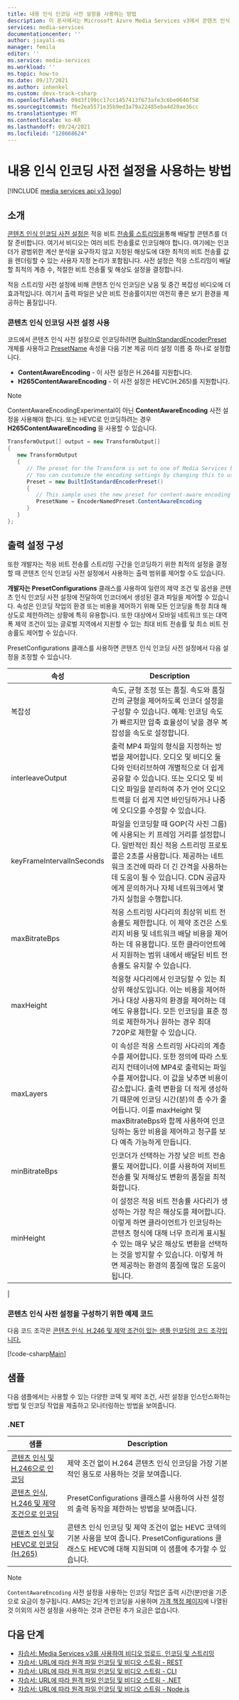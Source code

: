 ```yaml
---
title: 내용 인식 인코딩 사전 설정을 사용하는 방법
description: 이 문서에서는 Microsoft Azure Media Services v3에서 콘텐츠 인식 인코딩 사전 설정을 사용하는 방법을 설명합니다.
services: media-services
documentationcenter: ''
author: jiayali-ms
manager: femila
editor: ''
ms.service: media-services
ms.workload: ''
ms.topic: how-to
ms.date: 09/17/2021
ms.author: inhenkel
ms.custom: devx-track-csharp
ms.openlocfilehash: 09d3f199cc17cc1457413f673afe3c6be0646f58
ms.sourcegitcommit: f6e2ea5571e35b9ed3a79a22485eba4d20ae36cc
ms.translationtype: MT
ms.contentlocale: ko-KR
ms.lasthandoff: 09/24/2021
ms.locfileid: "128668624"
---
```

# <a name="how-to-use-the-content-aware-encoding-preset"></a>내용 인식 인코딩 사전 설정을 사용하는 방법

[!INCLUDE [media services api v3 logo](./includes/v3-hr.md)]

## <a name="introduction"></a>소개
[콘텐츠 인식 인코딩 사전 설정은](encode-content-aware-concept.md) 적응 비트 [전송률 스트리밍을](encode-autogen-bitrate-ladder.md)통해 배달할 콘텐츠를 더 잘 준비합니다. 여기서 비디오는 여러 비트 전송률로 인코딩해야 합니다. 여기에는 인코더가 광범위한 계산 분석을 요구하지 않고 지정된 해상도에 대한 최적의 비트 전송률 값을 렌더링할 수 있는 사용자 지정 논리가 포함됩니다. 사전 설정은 적응 스트리밍이 배달할 최적의 계층 수, 적절한 비트 전송률 및 해상도 설정을 결정합니다.

적응 스트리밍 사전 설정에 비해 콘텐츠 인식 인코딩은 낮음 및 중간 복잡성 비디오에 더 효과적입니다. 여기서 출력 파일은 낮은 비트 전송률이지만 여전히 좋은 보기 환경을 제공하는 품질입니다.

### <a name="using-the-content-aware-encoding-presets"></a>콘텐츠 인식 인코딩 사전 설정 사용

코드에서 콘텐츠 인식 사전 설정으로 인코딩하려면 [BuiltInStandardEncoderPreset](/dotnet/api/microsoft.azure.management.media.models.builtinstandardencoderpreset) 개체를 사용하고 [PresetName](/dotnet/api/microsoft.azure.management.media.models.builtinstandardencoderpreset.presetname) 속성을 다음 기본 제공 미리 설정 이름 중 하나로 설정합니다.

- **ContentAwareEncoding**  - 이 사전 설정은 H.264를 지원합니다.
- **H265ContentAwareEncoding** - 이 사전 설정은 HEVC(H.265)를 지원합니다.

> [!NOTE]
> ContentAwareEncodingExperimental이 아닌 **ContentAwareEncoding** 사전 설정을 사용해야 합니다. 또는 HEVC로 인코딩하려는 경우 **H265ContentAwareEncoding** 을 사용할 수 있습니다.

```csharp
TransformOutput[] output = new TransformOutput[]
{
   new TransformOutput
   {
      // The preset for the Transform is set to one of Media Services built-in sample presets.
      // You can customize the encoding settings by changing this to use "StandardEncoderPreset" class.
      Preset = new BuiltInStandardEncoderPreset()
      {
         // This sample uses the new preset for content-aware encoding
         PresetName = EncoderNamedPreset.ContentAwareEncoding
      }
   }
};
```

## <a name="configure-output-settings"></a>출력 설정 구성

또한 개발자는 적응 비트 전송률 스트리밍 구간을 인코딩하기 위한 최적의 설정을 결정할 때 콘텐츠 인식 인코딩 사전 설정에서 사용하는 출력 범위를 제어할 수도 있습니다.

**개발자는 PresetConfigurations** 클래스를 사용하여 일련의 제약 조건 및 옵션을 콘텐츠 인식 인코딩 사전 설정에 전달하여 인코더에서 생성된 결과 파일을 제어할 수 있습니다. 속성은 인코딩 작업의 환경 또는 비용을 제어하기 위해 모든 인코딩을 특정 최대 해상도로 제한하려는 상황에 특히 유용합니다.  또한 대상에서 모바일 네트워크 또는 대역폭 제약 조건이 있는 글로벌 지역에서 지원할 수 있는 최대 비트 전송률 및 최소 비트 전송률도 제어할 수 있습니다.

PresetConfigurations 클래스를 사용하면 콘텐츠 인식 인코딩 사전 설정에서 다음 설정을 조정할 수 있습니다. 


| 속성                   | Description                                                                                                                                                                         |
| ------------------------- | ----------------------------------------------------------------------------------------------------------------------------------------------------------------------------------- |
| 복잡성              | 속도, 균형 조정 또는 품질. 속도와 품질 간의 균형을 제어하도록 인코더 설정을 구성할 수 있습니다. 예제: 인코딩 속도가 빠르지만 압축 효율성이 낮을 경우 복잡성을 속도로 설정합니다. |
| interleaveOutput          |    출력 MP4 파일의 형식을 지정하는 방법을 제어합니다.  오디오 및 비디오 둘 다와 인터리브하여 개별적으로 더 쉽게 공유할 수 있습니다. 또는 오디오 및 비디오 파일을 분리하여 추가 언어 오디오 트랙을 더 쉽게 지연 바인딩하거나 나중에 오디오를 수정할 수 있습니다.                                                                                                                                                                                 |
| keyFrameIntervalInSeconds |        파일을 인코딩할 때 GOP(각 사진 그룹)에 사용되는 키 프레임 거리를 설정합니다.  일반적인 최신 적응 스트리밍 프로토콜은 2초를 사용합니다.  제공하는 네트워크 조건에 따라 더 긴 간격을 사용하는 데 도움이 될 수 있습니다. CDN 공급자에게 문의하거나 자체 네트워크에서 몇 가지 실험을 수행합니다.                                                                                                                                                                             |
| maxBitrateBps             |               적응 스트리밍 사다리의 최상위 비트 전송률도 제한합니다.  이 제약 조건은 스토리지 비용 및 네트워크 배달 비용을 제어하는 데 유용합니다.  또한 클라이언트에서 지원하는 범위 내에서 배달된 비트 전송률도 유지할 수 있습니다.                                                                                                                                                                       |
| maxHeight                 |       적응형 사다리에서 인코딩할 수 있는 최상위 해상도입니다.  이는 비용을 제어하거나 대상 사용자의 환경을 제어하는 데에도 유용합니다. 모든 인코딩을 표준 정의로 제한하거나 원하는 경우 최대 720P로 제한할 수 있습니다.                                                                                                                                                                              |
| maxLayers                 |        이 속성은 적응 스트리밍 사다리의 계층 수를 제어합니다. 또한 정의에 따라 스토리지 컨테이너에 MP4로 출력되는 파일 수를 제어합니다.  이 값을 낮추면 비용이 감소합니다. 출력 변환을 더 적게 생성하기 때문에 인코딩 시간(분)의 총 수가 줄어듭니다. 이를 maxHeight 및 maxBitrateBps와 함께 사용하여 인코딩하는 동안 비용을 제어하고 청구를 보다 예측 가능하게 만듭니다.                                                                                                                                                                             |
| minBitrateBps             |                           인코더가 선택하는 가장 낮은 비트 전송률도 제어합니다.  이를 사용하여 저비트 전송률 및 저해상도 변환의 품질을 최적화합니다.                                                                                                                                                         |
| minHeight                 |     이 설정은 적응 비트 전송률 사다리가 생성하는 가장 작은 해상도를 제어합니다. 이렇게 하면 클라이언트가 인코딩하는 콘텐츠 형식에 대해 너무 흐리게 표시될 수 있는 매우 낮은 해상도 변환을 선택하는 것을 방지할 수 있습니다. 이렇게 하면 제공하는 환경의 품질에 많은 도움이 됩니다.                                                                                                                                                                                |
|

### <a name="example-code-for-configuring-content-aware-preset"></a>콘텐츠 인식 사전 설정을 구성하기 위한 예제 코드

다음 코드 조각은 [콘텐츠 인식, H.246 및 제약 조건이 있는 샘플 인코딩의 코드 조각입니다.](https://github.com/Azure-Samples/media-services-v3-dotnet/tree/main/VideoEncoding/Encoding_H264_ContentAware_Constrained)

[!code-csharp[Main](../../../media-services-v3-dotnet/VideoEncoding/Encoding_H264_ContentAware_Constrained/Program.cs#PresetConfigurations)]

## <a name="samples"></a>샘플

다음 샘플에서는 사용할 수 있는 다양한 코덱 및 제약 조건, 사전 설정을 인스턴스화하는 방법 및 인코딩 작업을 제출하고 모니터링하는 방법을 보여줍니다.

### <a name="net"></a>.NET

| 샘플 | Description|
|---------|------------------|
| [콘텐츠 인식 및 H.246으로 인코딩](https://github.com/Azure-Samples/media-services-v3-dotnet/tree/main/VideoEncoding/Encoding_H264_ContentAware) | 제약 조건 없이 H.264 콘텐츠 인식 인코딩을 가장 기본적인 용도로 사용하는 것을 보여줍니다. |
| [콘텐츠 인식, H.246 및 제약 조건으로 인코딩](https://github.com/Azure-Samples/media-services-v3-dotnet/tree/main/VideoEncoding/Encoding_H264_ContentAware_Constrained) | PresetConfigurations 클래스를 사용하여 사전 설정의 출력 동작을 제한하는 방법을 보여줍니다.|
| [콘텐츠 인식 및 HEVC로 인코딩(H.265)](https://github.com/Azure-Samples/media-services-v3-dotnet/tree/main/VideoEncoding/Encoding_HEVC_ContentAware) | 콘텐츠 인식 인코딩 및 제약 조건이 없는 HEVC 코덱의 기본 사용을 보여 줍니다.  PresetConfigurations 클래스도 HEVC에 대해 지원되며 이 샘플에 추가할 수 있습니다.|

> [!NOTE]
> `ContentAwareEncoding` 사전 설정을 사용하는 인코딩 작업은 출력 시간(분)만을 기준으로 요금이 청구됩니다. AMS는 2단계 인코딩을 사용하며 [가격 책정 페이지](https://azure.microsoft.com/pricing/details/media-services/#overview)에 나열된 것 이외의 사전 설정을 사용하는 것과 관련된 추가 요금은 없습니다.
  
## <a name="next-steps"></a>다음 단계

* [자습서: Media Services v3를 사용하여 비디오 업로드, 인코딩 및 스트리밍](stream-files-tutorial-with-api.md)
* [자습서: URL에 따라 원격 파일 인코딩 및 비디오 스트림 - REST](stream-files-tutorial-with-rest.md)
* [자습서: URL에 따라 원격 파일 인코딩 및 비디오 스트림 - CLI](stream-files-cli-quickstart.md)
* [자습서: URL에 따라 원격 파일 인코딩 및 비디오 스트림 - .NET](stream-files-dotnet-quickstart.md)
* [자습서: URL에 따라 원격 파일 인코딩 및 비디오 스트림 - Node.js](stream-files-nodejs-quickstart.md)
